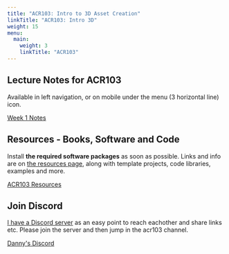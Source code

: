 ```yaml
---
title: "ACR103: Intro to 3D Asset Creation"
linkTitle: "ACR103: Intro 3D"
weight: 15
menu:
  main:
    weight: 3
    linkTitle: "ACR103"
---
```


## Lecture Notes for ACR103 

Available in left navigation, or on mobile under the menu (3 horizontal line) icon.

<a class="btn btn-lg btn-primary mr-3 mb-4" href="week1/">Week 1 Notes
</a>

## Resources - Books, Software and Code

Install **the required software packages** as soon as possible. Links and info are on [the resources page](resources/), along with template projects, code libraries, examples and more.

<a class="btn btn-lg btn-primary mr-3 mb-4" href="resources/">ACR103 Resources
</a>

## Join Discord

[I have a Discord server](https://discord.gg/nC7b5tN) as an easy point to reach eachother and share links etc. Please join the server and then jump in the acr103 channel.

<a class="btn btn-lg btn-primary mr-3 mb-4" href="https://discord.gg/nC7b5tN">Danny's Discord
</a>

